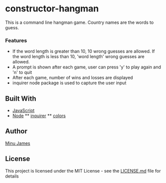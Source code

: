 # constructor-hangman
This is a command line hangman game. Country names are the words to guess.

### Features
* If the word length is greater than 10, 10 wrong guesses are allowed. If the word length is less than 10, 'word length' wrong guesses are allowed.
* A prompt is shown after each game, user can press 'y' to play again and 'n' to quit
* After each game, number of wins and losses are displayed
* inquirer node package is used to capture the user input

## Built With
* [JavaScript](https://www.javascript.com/)
* [Node](https://nodejs.org/en/)
** [inquirer](https://www.npmjs.com/package/inquirer)
** [colors](https://www.npmjs.com/package/colors)

## Author
[Minu James](https://minujames.github.io/)

## License
This project is licensed under the MIT License - see the [LICENSE.md](LICENSE.md) file for details